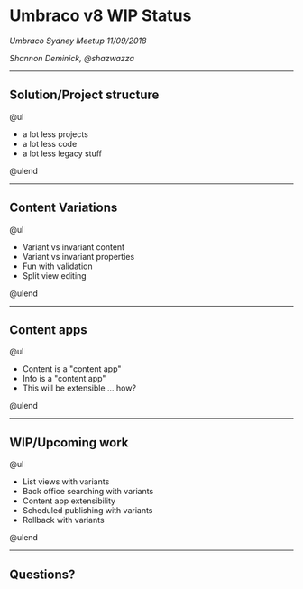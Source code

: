# Umbraco v8 WIP Status

_Umbraco Sydney Meetup 11/09/2018_

_Shannon Deminick, @shazwazza_

---

## Solution/Project structure

@ul

* a lot less projects
* a lot less code
* a lot less legacy stuff

@ulend

---

## Content Variations

@ul

* Variant vs invariant content
* Variant vs invariant properties
* Fun with validation
* Split view editing

@ulend

---

## Content apps

@ul

* Content is a "content app"
* Info is a "content app"
* This will be extensible ... how?

@ulend

---

## WIP/Upcoming work

@ul

* List views with variants
* Back office searching with variants
* Content app extensibility
* Scheduled publishing with variants
* Rollback with variants

@ulend

---

## Questions?
